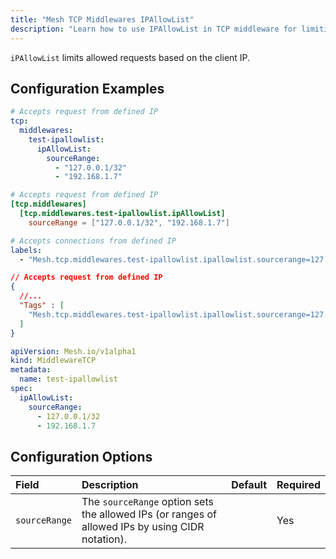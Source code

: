 ```yaml
---
title: "Mesh TCP Middlewares IPAllowList"
description: "Learn how to use IPAllowList in TCP middleware for limiting clients to specific IPs in Mesh Proxy. Read the technical documentation."
---
```


`iPAllowList` limits allowed requests based on the client IP.

## Configuration Examples

```yaml tab="Structured (YAML)"
# Accepts request from defined IP
tcp:
  middlewares:
    test-ipallowlist:
      ipAllowList:
        sourceRange:
          - "127.0.0.1/32"
          - "192.168.1.7"
```

```toml tab="Structured (TOML)"
# Accepts request from defined IP
[tcp.middlewares]
  [tcp.middlewares.test-ipallowlist.ipAllowList]
    sourceRange = ["127.0.0.1/32", "192.168.1.7"]
```

```yaml tab="Labels"
# Accepts connections from defined IP
labels:
  - "Mesh.tcp.middlewares.test-ipallowlist.ipallowlist.sourcerange=127.0.0.1/32, 192.168.1.7"
```

```json tab="Tags"
// Accepts request from defined IP
{
  //...
  "Tags" : [
    "Mesh.tcp.middlewares.test-ipallowlist.ipallowlist.sourcerange=127.0.0.1/32, 192.168.1.7"s
  ]
}
```

```yaml tab="Kubernetes"
apiVersion: Mesh.io/v1alpha1
kind: MiddlewareTCP
metadata:
  name: test-ipallowlist
spec:
  ipAllowList:
    sourceRange:
      - 127.0.0.1/32
      - 192.168.1.7
```

## Configuration Options

| Field | Description | Default | Required |
|:------|:------------|------------------|-------|
| `sourceRange` | The `sourceRange` option sets the allowed IPs (or ranges of allowed IPs by using CIDR notation).| | Yes |
